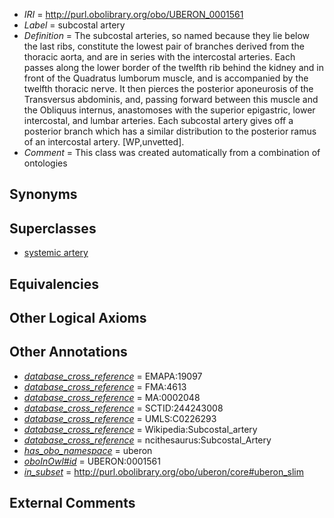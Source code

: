  * *IRI* = http://purl.obolibrary.org/obo/UBERON_0001561
 * *Label* = subcostal artery
 * *Definition* = The subcostal arteries, so named because they lie below the last ribs, constitute the lowest pair of branches derived from the thoracic aorta, and are in series with the intercostal arteries. Each passes along the lower border of the twelfth rib behind the kidney and in front of the Quadratus lumborum muscle, and is accompanied by the twelfth thoracic nerve. It then pierces the posterior aponeurosis of the Transversus abdominis, and, passing forward between this muscle and the Obliquus internus, anastomoses with the superior epigastric, lower intercostal, and lumbar arteries. Each subcostal artery gives off a posterior branch which has a similar distribution to the posterior ramus of an intercostal artery. [WP,unvetted].
 * *Comment* = This class was created automatically from a combination of ontologies

## Synonyms


## Superclasses

 * [systemic artery](../../UBERON/73/UBERON_0004573.md)

## Equivalencies


## Other Logical Axioms


## Other Annotations

 * *[database_cross_reference](../../ef/oboInOwl#hasDbXref.md)* = EMAPA:19097
 * *[database_cross_reference](../../ef/oboInOwl#hasDbXref.md)* = FMA:4613
 * *[database_cross_reference](../../ef/oboInOwl#hasDbXref.md)* = MA:0002048
 * *[database_cross_reference](../../ef/oboInOwl#hasDbXref.md)* = SCTID:244243008
 * *[database_cross_reference](../../ef/oboInOwl#hasDbXref.md)* = UMLS:C0226293
 * *[database_cross_reference](../../ef/oboInOwl#hasDbXref.md)* = Wikipedia:Subcostal_artery
 * *[database_cross_reference](../../ef/oboInOwl#hasDbXref.md)* = ncithesaurus:Subcostal_Artery
 * *[has_obo_namespace](../../ce/oboInOwl#hasOBONamespace.md)* = uberon
 * *[oboInOwl#id](../../id/oboInOwl#id.md)* = UBERON:0001561
 * *[in_subset](../../et/oboInOwl#inSubset.md)* = http://purl.obolibrary.org/obo/uberon/core#uberon_slim

## External Comments

